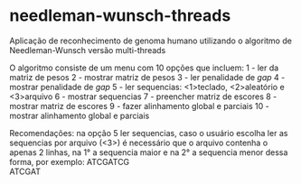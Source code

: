 # needleman-wunsch-threads
Aplicação de reconhecimento de genoma humano utilizando o algoritmo de Needleman-Wunsch versão multi-threads

O algoritmo consiste de um menu com 10 opções que incluem:
1 - ler da matriz de pesos
2 - mostrar matriz de pesos
3 - ler penalidade de _gap_
4 - mostrar penalidade de _gap_
5 - ler sequencias: <1>teclado, <2>aleatório e <3>arquivo
6 - mostrar sequencias
7 - preencher matriz de escores
8 - mostrar matriz de escores
9 - fazer alinhamento global e parciais
10 - mostrar alinhamento global e parciais



Recomendações: na opção 5 ler sequencias, caso o usuário escolha ler as sequencias por arquivo (<3>) é necessário que o 
arquivo contenha o apenas 2 linhas, na 1° a sequencia maior e na 2° a sequencia menor dessa forma, por exemplo: 
ATCGATCG  
ATCGAT
                                                                                                                
